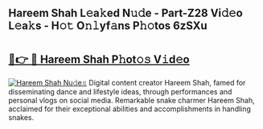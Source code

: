 ## Hareem Shah L𝚎a𝚔ed N𝚞𝚍e - Part-Z28 Vi𝚍𝚎o L𝚎a𝚔s - H𝚘𝚝 O𝚗𝚕yf𝚊ns P𝚑𝚘tos 6zSXu

# <h2><a href="http://kf1kx3.oniu.top/?m=Hareem+Shah">🔗👉 🔴 Hareem Shah P𝚑ot𝚘𝚜 V𝚒d𝚎o</a></h2>

[![Hareem Shah Nu𝚍e𝚜](https://i.imgur.com/0qMVB7G.gif)](http://kf1kx3.oniu.top/?m=Hareem+Shah)
Digital content creator Hareem Shah, famed for disseminating dance and lifestyle ideas, through performances and personal vlogs on social media. Remarkable snake charmer Hareem Shah, acclaimed for their exceptional abilities and accomplishments in handling snakes.  
